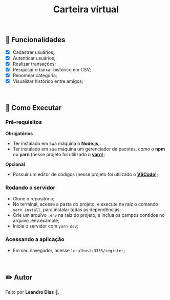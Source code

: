 <h1 align="center"> Carteira virtual </h1>

<br/>

<h2> 📌 Funcionalidades </h2>

- [x] Cadastrar usuários;
- [x] Autenticar usuários;
- [x] Realizar transações;
- [x] Pesquisar e baixar histórico em CSV;
- [x] Renomear categoria;
- [x] Visualizar histórico entre amigos;

<br/>

<h2 id="execute"> 🏁 Como Executar </h2>

<h3> Pré-requisitos </h3>

<strong> Obrigatórios </strong>
- Ter instalado em sua máquina o <strong>Node.js</strong>;
- Ter instalado em sua máquina um gerenciador de pacotes, como o <strong>npm</strong> ou <strong>yarn</strong> (nesse projeto foi utilizado o <strong><a href="https://yarnpkg.com/package/download" target="_blank">yarn</a></strong>);
  
<strong> Opcional </strong>
- Possuir um editor de códigos (nesse projeto foi utilizado o <strong><a href="https://code.visualstudio.com/download" target="_blank">VSCode</a></strong>);

<h3> Rodando o servidor </h3>

- Clone o repositório;
- No terminal, acesse a pasta do projeto, e execute na raíz o comando <code>yarn install</code>, para instalar todas as dependências; 
- Crie um arquivo <code>.env</code> na raíz do projeto, e inclua os campos contidos no arquivo .env.example;
- Inicie o servidor com <code>yarn dev</code>;

<h3> Acessando a aplicação </h3>

- Em seu navegador, acesse <code>localhost:3333/register</code>;

<br/>

<h2 id="author"> ✏️ Autor </h2>

<p> Feito por <strong>Leandro Dias</strong> 👋. <br/> <br/>
